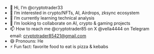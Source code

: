 - 👋 Hi, I’m @cryptotrader33
- 👀 I’m interested in crypto/NFTs, AI, Airdrops, zksync ecosystem
- 🌱 I’m currently learning technical analysis
- 💞️ I’m looking to collaborate on AI, crypto & gaming projects
- 📫 How to reach me @cryptotrader85 on X @vella4444 on Telegram email: cryptotrader85421@gmail.com
- 😄 Pronouns: He
- ⚡ Fun fact: favorite food to eat is pizza & kebabs 

<!---
cryptotrader33/cryptotrader33 is a ✨ special ✨ repository because its `README.md` (this file) appears on your GitHub profile.
You can click the Preview link to take a look at your changes.
--->
